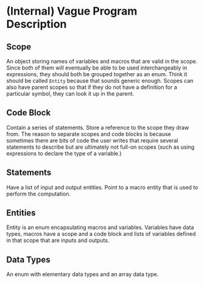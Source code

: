# (Internal) Vague Program Description

## Scope
An object storing names of variables and macros that are valid
in the scope. Since both of them will eventually be able to be used
interchangeably in expressions, they should both be grouped together as an enum.
Think it should be called `Entity` because that sounds generic enough. Scopes
can also have parent scopes so that if they do not have a definition for a
particular symbol, they can look it up in the parent.

## Code Block
Contain a series of statements. Store a reference to the scope they draw from.
The reason to separate scopes and code blocks is because sometimes there are
bits of code the user writes that require several statements to describe but are
ultimately not full-on scopes (such as using expressions to declare the type of
a variable.)

## Statements
Have a list of input and output entities. Point to a macro entity that is
used to perform the computation. 

## Entities
Entity is an enum encapsulating macros and variables. Variables have data
types, macros have a scope and a code block and lists of variables defined
in that scope that are inputs and outputs.

## Data Types
An enum with elementary data types and an array data type.
